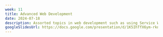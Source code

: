 ```yaml
---
week: 11
title: Advanced Web Development
date: 2024-07-18
description: Assorted topics in web development such as using Service Workers, browser based testing, database migrations, and more.
googleSlidesUrl: https://docs.google.com/presentation/d/1K5IhTfX6ym-rknfpuFQbEa1H-0s6tFwekYFhd5AZuOw/
---
```

